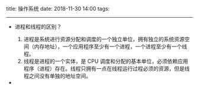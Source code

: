 title: 操作系统
date: 2018-11-30 14:00
tags:

------

- 进程和线程的区别？
  1. 进程是系统进行资源分配和调度的一个独立单位，拥有独立的系统资源空间（内存地址），一个应用程序至少有一个进程，一个进程至少有一个线程。
  2. 线程是进程的一个实体，是 CPU 调度和分配的基本单位，必须依赖应用程序（进程）存在。线程只拥有一点在线程运行过程必须的资源，但是线程之间没有单独的地址空间。

  <!--more-->
-
